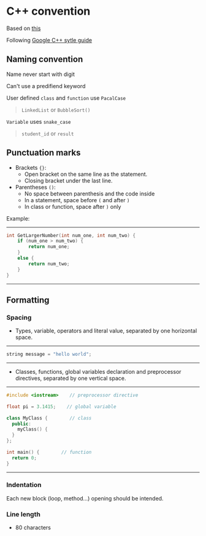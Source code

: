 # C++  convention

Based on [this](https://www.codecademy.com/courses/c-plus-plus-for-programmers/articles/cpp-style-guide)

Following [Google C++ sytle guide](https://google.github.io/styleguide/cppguide.html#cpplint)

## Naming convention

Name never start with digit

Can't use a predifiend keyword

User defined `class` and `function` use `PacalCase` 
> `LinkedList` or `BubbleSort()`

`Variable` uses `snake_case` 
> `student_id` or `result`

## Punctuation marks

- Brackets `{}`: 
    - Open bracket on the same line as the statement. 
    - Closing bracket under the last line.
- Parentheses `()`: 
    - No space between parenthesis and the code inside
    - In a statement, space before `(` and after `)`
    - In class or function, space after `)` only

Example: 

***
```cpp
int GetLargerNumber(int num_one, int num_two) {
    if (num_one > num_two) {
        return num_one;
    }
    else {
        return num_two;
    }
}
```
***

## Formatting

### Spacing

- Types, variable, operators and literal value, separated by one horizontal space. 

***
```cpp
string message = "hello world";
```
***

- Classes, functions, global variables declaration and preprocessor directives, separated by one vertical space.

***
```cpp
#include <iostream>    // preprocessor directive
 
float pi = 3.1415;    // global variable
 
class MyClass {        // class
  public:
    myClass() {
  }
};
 
int main() {        // function
  return 0;
}
```
***

### Indentation

Each new block (loop, method...) opening should be intended.

### Line length 

- 80 characters
